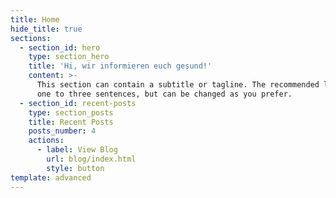 ```yaml
---
title: Home
hide_title: true
sections:
  - section_id: hero
    type: section_hero
    title: 'Hi, wir informieren euch gesund!'
    content: >-
      This section can contain a subtitle or tagline. The recommended length is
      one to three sentences, but can be changed as you prefer.
  - section_id: recent-posts
    type: section_posts
    title: Recent Posts
    posts_number: 4
    actions:
      - label: View Blog
        url: blog/index.html
        style: button
template: advanced
---
```

